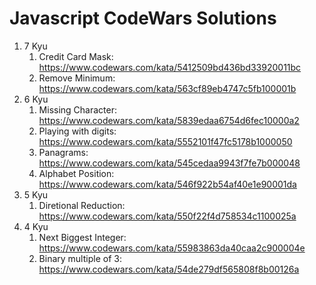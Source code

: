 # Javascript CodeWars Solutions

1. 7 Kyu
    1. Credit Card Mask: https://www.codewars.com/kata/5412509bd436bd33920011bc
    2. Remove Minimum: https://www.codewars.com/kata/563cf89eb4747c5fb100001b
2. 6 Kyu
    1. Missing Character: https://www.codewars.com/kata/5839edaa6754d6fec10000a2
    2. Playing with digits: https://www.codewars.com/kata/5552101f47fc5178b1000050
    3. Panagrams: https://www.codewars.com/kata/545cedaa9943f7fe7b000048
    4. Alphabet Position: https://www.codewars.com/kata/546f922b54af40e1e90001da
3. 5 Kyu
    1. Diretional Reduction: https://www.codewars.com/kata/550f22f4d758534c1100025a
4. 4 Kyu
    1. Next Biggest Integer: https://www.codewars.com/kata/55983863da40caa2c900004e
    2. Binary multiple of 3: https://www.codewars.com/kata/54de279df565808f8b00126a
